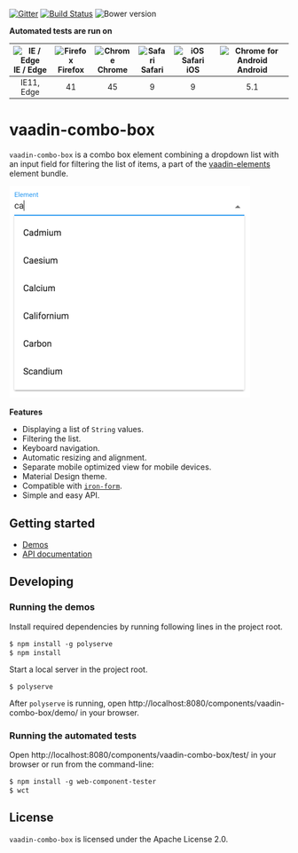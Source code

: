 [![Gitter](https://badges.gitter.im/Join%20Chat.svg)](https://gitter.im/vaadin/vaadin-elements?utm_source=badge&utm_medium=badge&utm_campaign=pr-badge)
[![Build Status](https://travis-ci.org/vaadin/vaadin-combo-box.svg?branch=master)](https://travis-ci.org/vaadin/vaadin-combo-box)
![Bower version](https://img.shields.io/bower/v/vaadin-combo-box.svg)

**Automated tests are run on**

| <img src="https://raw.githubusercontent.com/godban/browsers-support-badges/master/src/images/edge.png" alt="IE / Edge" width="16px" height="16px" /><br />IE / Edge | <img src="https://raw.githubusercontent.com/godban/browsers-support-badges/master/src/images/firefox.png" alt="Firefox" width="16px" height="16px" /><br />Firefox | <img src="https://raw.githubusercontent.com/godban/browsers-support-badges/master/src/images/chrome.png" alt="Chrome" width="16px" height="16px" /><br />Chrome | <img src="https://raw.githubusercontent.com/godban/browsers-support-badges/master/src/images/safari.png" alt="Safari" width="16px" height="16px" /><br />Safari | <img src="https://raw.githubusercontent.com/godban/browsers-support-badges/master/src/images/safari-ios.png" alt="iOS Safari" width="16px" height="16px" /><br />iOS | <img src="https://raw.githubusercontent.com/godban/browsers-support-badges/master/src/images/chrome-android.png" alt="Chrome for Android" width="16px" height="16px" /><br />Android |
| :---------: | :---------: | :---------: | :---------: | :---------: | :---------: |
| IE11, Edge| 41 | 45 | 9 | 9| 5.1

# vaadin-combo-box

`vaadin-combo-box` is a combo box element combining a dropdown list with an
input field for filtering the list of items, a part of the
[vaadin-elements](https://github.com/vaadin/vaadin-elements) element bundle.

<img src="https://raw.githubusercontent.com/vaadin/vaadin-combo-box/master/screenshot.png" width="434" alt="Screenshot of vaadin-combo-box" />

**Features**

 - Displaying a list of `String` values.
 - Filtering the list.
 - Keyboard navigation.
 - Automatic resizing and alignment.
 - Separate mobile optimized view for mobile devices.
 - Material Design theme.
 - Compatible with [`iron-form`](https://github.com/PolymerElements/iron-form).
 - Simple and easy API.

## Getting started

- [Demos](https://cdn.vaadin.com/vaadin-elements/master/vaadin-combo-box/demo/)
- [API documentation](https://cdn.vaadin.com/vaadin-elements/master/vaadin-combo-box/)

## Developing

### Running the demos

Install required dependencies by running following lines in the project root.
```shell
$ npm install -g polyserve
$ npm install
```

Start a local server in the project root.
```shell
$ polyserve
```

After `polyserve` is running, open http://localhost:8080/components/vaadin-combo-box/demo/ in your browser.

### Running the automated tests

Open http://localhost:8080/components/vaadin-combo-box/test/ in your browser or
run from the command-line:
```shell
$ npm install -g web-component-tester
$ wct
```

## License

`vaadin-combo-box` is licensed under the Apache License 2.0.
